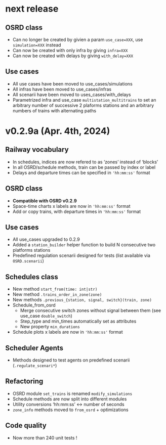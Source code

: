 # next release

## OSRD class
- Can no longer be created by givien a param `use_case=XXX`, use `simulation=XXX` instead
- Can now be created with only infra by giving `infra=XXX`
- Can now be created with delays by giving `with_delay=XXX`
## Use cases
- All use cases have been moved to use_cases/simulations
- All infras have been moved to use_cases/infras
- All scenarii have been moved to uses_cases/with_delays
- Parametrized infra and use_case `multistation_multitrains` to set an arbitrary number of successive 2 plaforms stations and an arbitrary numbers of trains with alternating paths

# v0.2.9a (Apr. 4th, 2024)
## Railway vocabulary
- In schedules, indices are now refered to as ‘zones’ instead of ‘blocks’
- In all OSRD/schedule methods, train can be passed by index or label
- Delays and departure times can be specified in ``'hh:mm:ss'`` format
## OSRD class
- **Compatible with OSRD v0.2.9**
- Space-time charts x labels are now in ``'hh:mm:ss'`` format
- Add or copy trains, with departure times in ``'hh:mm:ss'`` format
## Use cases
- All use_cases upgraded to 0.2.9
- Added a `station_builder` helper function to build N consecutive two platforms stations
- Predefined regulation scenarii designed for tests (list available via `OSRD.scenarii`)
## Schedules class
- New method `start_from(time: int|str)`
- New method `.trains_order_in_zone(zone)`
- New methods `.previous_{station, signal, switch}(train, zone)`
- Schedule_from_osrd
  - Merge consecutive switch zones without signal between them (see use_case `double_switch`)
  - Step_type and min_times automatically set as attributes
  - New property `min_durations`
- Schedule plots x labels are now in ``'hh:mm:ss'`` format
## Scheduler Agents
  - Methods designed to test agents on predefined scenarii (`.regulate_scenari*`)
## Refactoring
- OSRD module `set_trains` is renamed `modify_simulations`
- Schedule methods are now split into different modules
- Utility conversions ‘hh:mm:ss’ <-> number of seconds
- `zone_info` methods moved to `from_osrd` + optimizations
## Code quality
- Now more than 240 unit tests !
